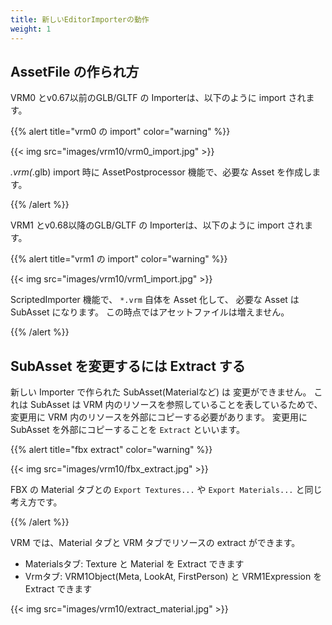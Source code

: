 ```yaml
---
title: 新しいEditorImporterの動作
weight: 1
---
```


## AssetFile の作られ方

VRM0 とv0.67以前のGLB/GLTF の Importerは、以下のように import されます。

{{% alert title="vrm0 の import" color="warning" %}}

{{< img src="images/vrm10/vrm0_import.jpg" >}}

*.vrm(*.glb) import 時に AssetPostprocessor 機能で、必要な Asset を作成します。

{{% /alert %}}

VRM1 とv0.68以降のGLB/GLTF の Importerは、以下のように import されます。

{{% alert title="vrm1 の import" color="warning" %}}

{{< img src="images/vrm10/vrm1_import.jpg" >}}

ScriptedImporter 機能で、 `*.vrm` 自体を Asset 化して、 必要な Asset は SubAsset になります。
この時点ではアセットファイルは増えません。

{{% /alert %}}

## SubAsset を変更するには Extract する

新しい Importer で作られた SubAsset(Materialなど) は 変更ができません。
これは SubAsset は VRM 内のリソースを参照していることを表しているためで、変更用に VRM 内のリソースを外部にコピーする必要があります。
変更用に SubAsset を外部にコピーすることを `Extract` といいます。

{{% alert title="fbx extract" color="warning" %}}

{{< img src="images/vrm10/fbx_extract.jpg" >}}

FBX の Material タブとの `Export Textures...` や `Export Materials...` と同じ考え方です。

{{% /alert %}}

VRM では、Material タブと VRM タブでリソースの extract ができます。

* Materialsタブ: Texture と Material を Extract できます
* Vrmタブ: VRM1Object(Meta, LookAt, FirstPerson) と VRM1Expression を Extract できます

{{< img src="images/vrm10/extract_material.jpg" >}}
